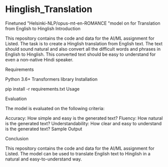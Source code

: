# Hinglish_Translation
Finetuned "Helsinki-NLP/opus-mt-en-ROMANCE "model on for Translation from English to Hinglish
Introduction

This repository contains the code and data for the AI/ML assignment for Listed. The task is to create a Hinglish translation from English text. The text should sound natural and also convert all the difficult words and phrases in English to Hinglish. This converted text should be easy to understand for even a non-native Hindi speaker.

Requirements

Python 3.6+
Transformers library
Installation

pip install -r requirements.txt
Usage

Evaluation

The model is evaluated on the following criteria:

Accuracy: How simple and easy is the generated text?
Fluency: How natural is the generated text?
Understandability: How clear and easy to understand is the generated text?
Sample Output

Conclusion

This repository contains the code and data for the AI/ML assignment for Listed. The model can be used to translate English text to Hinglish in a natural and easy-to-understand way.
